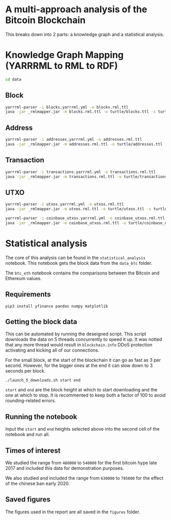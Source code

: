 # A multi-approach analysis of the Bitcoin Blockchain
This breaks down into 2 parts: a knowledge graph and a statistical analysis.
# Knowledge Graph Mapping (YARRRML to RML to RDF)
```bash
cd data
```

## Block
```bash
yarrrml-parser -i blocks.yarrrml.yml -o blocks.rml.ttl
java -jar _rmlmapper.jar -m blocks.rml.ttl -o turtle/blocks.ttl -s turtle
```

## Address
```bash
yarrrml-parser -i addresses.yarrrml.yml -o addresses.rml.ttl
java -jar _rmlmapper.jar -m addresses.rml.ttl -o turtle/addresses.ttl -s turtle
```

## Transaction
```bash
yarrrml-parser -i transactions.yarrrml.yml -o transactions.rml.ttl
java -jar _rmlmapper.jar -m transactions.rml.ttl -o turtle/transactions.ttl -s turtle
```

## UTXO
```bash
yarrrml-parser -i utxos.yarrrml.yml -o utxos.rml.ttl
java -jar _rmlmapper.jar -m utxos.rml.ttl -o turtle/utxos.ttl -s turtle

yarrrml-parser -i coinbase_utxos.yarrrml.yml -o coinbase_utxos.rml.ttl
java -jar _rmlmapper.jar -m coinbase_utxos.rml.ttl -o turtle/coinbase_utxos.ttl -s turtle
```

# Statistical analysis
The core of this analysis can be found in the `statistical_analysis` notebook. This notebook gets the block data from the `data_btc` folder.

The `btc_eth` notebook contains the comparisons between the Bitcoin and Ethereum values.

## Requirements
```
pip3 install yfinance pandas numpy matplotlib
```

## Getting the block data
This can be automated by running the deseigned script. This script downloads the data on 5 threads concurrently to speed it up. It was notted that any more thread would result in `blockchain.info` DDoS protection activating and kicking all of our connections.

For the small block, at the start of the blockchain it can go as fast as 3 per second. However, for the bigger ones at the end it can slow down to 3 seconds per block. 

```
./launch_5_downloads.sh start end
```

`start` and `end` are the block height at which to start downloading and the one at which to stop. It is recommented to keep both a factor of 100 to avoid rounding-related errors.

## Running the notebook
Input the `start` and `end` heights selected above into the second cell of the notebook and run all.

## Times of interest
We studied the range from `480000` to `540000` for the first bitcoin hype late 2017 and included this data for demonstration purposes.

We also studied and included the range from `630000` to `705000` for the effect of the chinese ban early 2020.

## Saved figures
The figures used in the report are all saved in the `figures` folder.